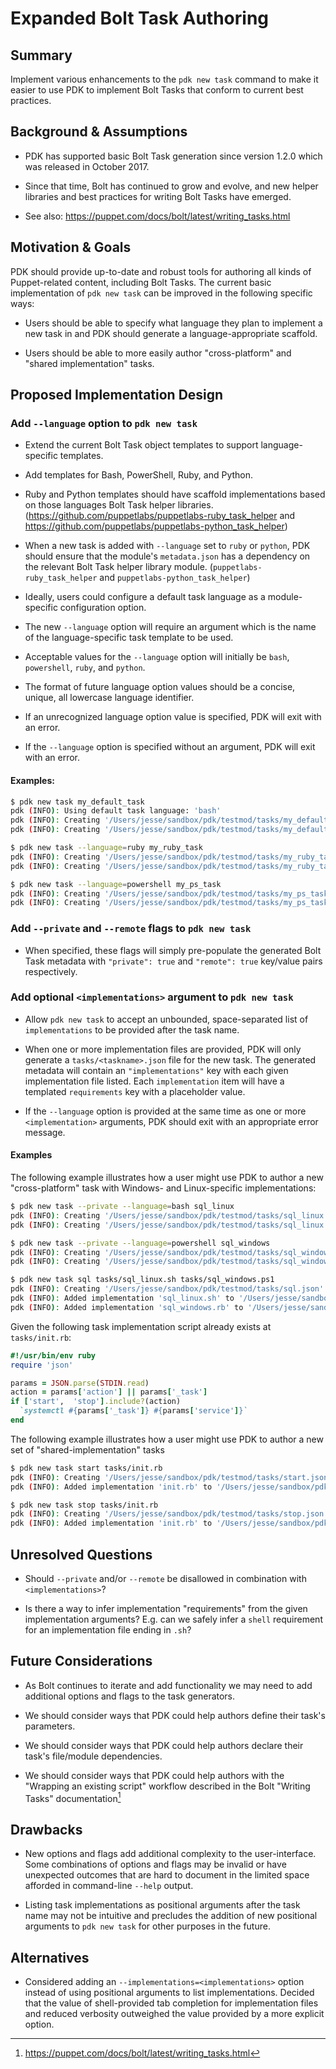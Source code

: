 # Expanded Bolt Task Authoring

## Summary

Implement various enhancements to the `pdk new task` command to make it easier to use PDK to implement Bolt Tasks that conform to current best practices.

## Background & Assumptions

- PDK has supported basic Bolt Task generation since version 1.2.0 which was released in October 2017.

- Since that time, Bolt has continued to grow and evolve, and new helper libraries and best practices for writing Bolt Tasks have emerged.

- See also: https://puppet.com/docs/bolt/latest/writing_tasks.html

## Motivation & Goals

PDK should provide up-to-date and robust tools for authoring all kinds of Puppet-related content, including Bolt Tasks. The current basic implementation of `pdk new task` can be improved in the following specific ways:

- Users should be able to specify what language they plan to implement a new task in and PDK should generate a language-appropriate scaffold.

- Users should be able to more easily author "cross-platform" and "shared implementation" tasks.

## Proposed Implementation Design

### Add `--language` option to `pdk new task`

- Extend the current Bolt Task object templates to support language-specific templates.

- Add templates for Bash, PowerShell, Ruby, and Python.

- Ruby and Python templates should have scaffold implementations based on those languages Bolt Task helper libraries. (https://github.com/puppetlabs/puppetlabs-ruby_task_helper and https://github.com/puppetlabs/puppetlabs-python_task_helper)

- When a new task is added with `--language` set to `ruby` or `python`, PDK should ensure that the module's `metadata.json` has a dependency on the relevant Bolt Task helper library module. (`puppetlabs-ruby_task_helper` and `puppetlabs-python_task_helper`)

- Ideally, users could configure a default task language as a module-specific configuration option.

- The new `--language` option will require an argument which is the name of the language-specific task template to be used.

- Acceptable values for the `--language` option will initially be `bash`, `powershell`, `ruby`, and `python`.

- The format of future language option values should be a concise, unique, all lowercase language identifier.

- If an unrecognized language option value is specified, PDK will exit with an error.

- If the `--language` option is specified without an argument, PDK will exit with an error.

#### Examples:

```bash
$ pdk new task my_default_task
pdk (INFO): Using default task language: 'bash'
pdk (INFO): Creating '/Users/jesse/sandbox/pdk/testmod/tasks/my_default_task.sh' from template.
pdk (INFO): Creating '/Users/jesse/sandbox/pdk/testmod/tasks/my_default_task.json' from template.
```

```bash
$ pdk new task --language=ruby my_ruby_task
pdk (INFO): Creating '/Users/jesse/sandbox/pdk/testmod/tasks/my_ruby_task.rb' from template.
pdk (INFO): Creating '/Users/jesse/sandbox/pdk/testmod/tasks/my_ruby_task.json' from template.
```

```bash
$ pdk new task --language=powershell my_ps_task
pdk (INFO): Creating '/Users/jesse/sandbox/pdk/testmod/tasks/my_ps_task.ps1' from template.
pdk (INFO): Creating '/Users/jesse/sandbox/pdk/testmod/tasks/my_ps_task.json' from template.
```

### Add `--private` and `--remote` flags to `pdk new task`

- When specified, these flags will simply pre-populate the generated Bolt Task metadata with `"private": true` and `"remote": true` key/value pairs respectively.

### Add optional `<implementations>` argument to `pdk new task`

- Allow `pdk new task` to accept an unbounded, space-separated list of `implementations` to be provided after the task name.

- When one or more implementation files are provided, PDK will only generate a `tasks/<taskname>.json` file for the new task. The generated metadata will contain an `"implementations"` key with each given implementation file listed. Each `implementation` item will have a templated `requirements` key with a placeholder value.

- If the `--language` option is provided at the same time as one or more `<implementation>` arguments, PDK should exit with an appropriate error message.

#### Examples

The following example illustrates how a user might use PDK to author a new "cross-platform" task with Windows- and Linux-specific implementations:

```bash
$ pdk new task --private --language=bash sql_linux
pdk (INFO): Creating '/Users/jesse/sandbox/pdk/testmod/tasks/sql_linux.sh' from template.
pdk (INFO): Creating '/Users/jesse/sandbox/pdk/testmod/tasks/sql_linux.json' from template.

$ pdk new task --private --language=powershell sql_windows
pdk (INFO): Creating '/Users/jesse/sandbox/pdk/testmod/tasks/sql_windows.ps1' from template.
pdk (INFO): Creating '/Users/jesse/sandbox/pdk/testmod/tasks/sql_windows.json' from template.

$ pdk new task sql tasks/sql_linux.sh tasks/sql_windows.ps1
pdk (INFO): Creating '/Users/jesse/sandbox/pdk/testmod/tasks/sql.json' from template.
pdk (INFO): Added implementation 'sql_linux.sh' to '/Users/jesse/sandbox/pdk/testmod/tasks/sql.json'
pdk (INFO): Added implementation 'sql_windows.rb' to '/Users/jesse/sandbox/pdk/testmod/tasks/sql.json'
```

Given the following task implementation script already exists at `tasks/init.rb`:

```ruby
#!/usr/bin/env ruby
require 'json'

params = JSON.parse(STDIN.read)
action = params['action'] || params['_task']
if ['start',  'stop'].include?(action)
  `systemctl #{params['_task']} #{params['service']}`
end
```

The following example illustrates how a user might use PDK to author a new set of "shared-implementation" tasks

```bash
$ pdk new task start tasks/init.rb
pdk (INFO): Creating '/Users/jesse/sandbox/pdk/testmod/tasks/start.json' from template.
pdk (INFO): Added implementation 'init.rb' to '/Users/jesse/sandbox/pdk/testmod/tasks/start.json'

$ pdk new task stop tasks/init.rb
pdk (INFO): Creating '/Users/jesse/sandbox/pdk/testmod/tasks/stop.json' from template.
pdk (INFO): Added implementation 'init.rb' to '/Users/jesse/sandbox/pdk/testmod/tasks/stop.json'
```

## Unresolved Questions

- Should `--private` and/or `--remote` be disallowed in combination with `<implementations>`?

- Is there a way to infer implementation "requirements" from the given implementation arguments? E.g. can we safely infer a `shell` requirement for an implementation file ending in `.sh`?

## Future Considerations

- As Bolt continues to iterate and add functionality we may need to add additional options and flags to the task generators.

- We should consider ways that PDK could help authors define their task's parameters.

- We should consider ways that PDK could help authors declare their task's file/module dependencies.

- We should consider ways that PDK could help authors with the "Wrapping an existing script" workflow described in the Bolt "Writing Tasks" documentation[^1]

## Drawbacks

- New options and flags add additional complexity to the user-interface. Some combinations of options and flags may be invalid or have unexpected outcomes that are hard to document in the limited space afforded in command-line `--help` output.

- Listing task implementations as positional arguments after the task name may not be intuitive and precludes the addition of new positional arguments to `pdk new task` for other purposes in the future.

## Alternatives

- Considered adding an `--implementations=<implementations>` option instead of using positional arguments to list implementations. Decided that the value of shell-provided tab completion for implementation files and reduced verbosity outweighed the value provided by a more explicit option.

[^1]: https://puppet.com/docs/bolt/latest/writing_tasks.html